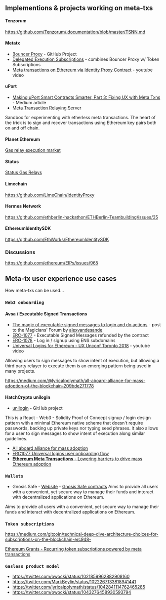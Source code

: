 ## Implementions & projects working on meta-txs

#### Tenzorum

https://github.com/Tenzorum/.documentation/blob/master/TSNN.md

#### Metatx
- [Bouncer Proxy](https://github.com/austintgriffith/bouncer-proxy) - GitHub Project
- [Delegated Execution Subscriptions](https://github.com/austintgriffith/delegated-execution-subscriptions) - combines Bouncer Proxy w/ Token Subscriptions
- [Meta transactions on Ethereum via Identity Proxy Contract](https://www.youtube.com/watch?v=6r3SqCcEVU4&feature=youtu.be) - youtube video


#### uPort
- [Making uPort Smart Contracts Smarter, Part 3: Fixing UX with Meta Txns](https://medium.com/uport/making-uport-smart-contracts-smarter-part-3-fixing-user-experience-with-meta-transactions-105209ed43e0) - Medium article
- [Meta Transaction Relaying Server](https://developer.uport.me/rest-apis/relay-server/)

Sandbox for experimenting with etherless meta transactions. The heart of the trick is to sign and recover transactions using Ethereum key pairs both on and off chain.

#### Planet Ethereum

[Gas relay execution market](https://github.com/planet-ethereum/relay-network)

#### Status

[Status Gas Relays](https://docs.google.com/presentation/d/17dsIV0wUYRK7OlCD87C9Snq8lI3WtDLWCP4W7hCZWyI/edit#slide=id.g3d77437fd3_0_0)

#### Limechain

https://github.com/LimeChain/IdentityProxy

#### Hermes Network

https://github.com/ethberlin-hackathon/ETHBerlin-Teambuilding/issues/35

#### EthereumIdentitySDK

https://github.com/EthWorks/EthereumIdentitySDK

### Discussions

https://github.com/ethereum/EIPs/issues/965

## **Meta-tx user experience use cases**

How meta-txs can be used...

### `Web3 onboarding`

#### Avsa / Executable Signed Transactions
- [The magic of executable signed messages to login and do actions](https://ethereum-magicians.org/t/erc-1077-and-erc-1078-the-magic-of-executable-signed-messages-to-login-and-do-actions/351) - post to the Magicians' Forum by [alexvandesande](https://github.com/alexvandesande)
- [ERC-1077](https://github.com/ethereum/EIPs/pull/1077) - Executable Signed Messages refunded by the contract
- [ERC-1078](https://github.com/ethereum/EIPs/pull/1078) - Log in / signup using ENS subdomains
- [Universal Logins for Ethereum - UX Unconf Toronto 2018](https://www.youtube.com/watch?v=qF2lhJzngto&feature=youtu.be) - youtube video

Allowing users to sign messages to show intent of execution, but allowing a third party relayer to execute them is an emerging pattern being used in many projects. 


https://medium.com/@lyricalpolymath/all-aboard-alliance-for-mass-adoption-of-the-blockchain-209bde271778


#### HatchCrypto unilogin
- [unilogin](https://github.com/HatchCrypto/unilogin) - GitHub project

This is a React - Web3 - Solidity Proof of Concept signup / login design pattern with a minimal Ethereum native scheme that doesn't require passwords, backing up private keys nor typing seed phrases. It also allows for a user to sign messages to show intent of execution along similar guidelines.


- [All aboard alliance for mass adoption](https://medium.com/@lyricalpolymath/all-aboard-alliance-for-mass-adoption-of-the-blockchain-209bde271778)
- [ERC1077 Universal logins user onboarding flow](https://www.youtube.com/watch?v=qF2lhJzngto)
- [**Ethereum Meta Transactions** - Lowering barriers to drive mass Ethereum adoption](https://medium.com/@austin_48503/ethereum-meta-transactions-90ccf0859e84
)

### `Wallets`

- Gnosis Safe - [Website](https://safe.gnosis.io/) - [Gnosis Safe contracts](https://github.com/gnosis/safe-contracts) Aims to provide all users with a convenient, yet secure way to manage their funds and interact with decentralized applications on Ethereum.

Aims to provide all users with a convenient, yet secure way to manage their funds and interact with decentralized applications on Ethereum.


### `Token subscriptions`

https://medium.com/gitcoin/technical-deep-dive-architecture-choices-for-subscriptions-on-the-blockchain-erc948-

[Ethereum Grants - Recurring token subscriptions powered by meta transactions](https://www.youtube.com/watch?v=Dgc_siqNrOA)

### `Gasless product model`

- https://twitter.com/owocki/status/1021859962882908160
- https://twitter.com/MarkBeylin/status/1022267133818941441
- https://twitter.com/lyricalpolymath/status/1042841114762465285
- https://twitter.com/owocki/status/1043276458930593794
